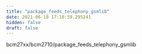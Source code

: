 ```yaml
---
title: "package_feeds_telephony_gsmlib"
date: 2021-06-10 17:10:59.295241
hidden: false
draft: false
---
```


bcm27xx/bcm2710/package_feeds_telephony_gsmlib

